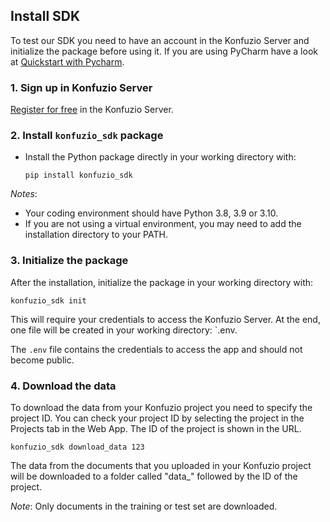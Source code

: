 ## Install SDK

To test our SDK you need to have an account in the Konfuzio Server and initialize the package before using it. If you 
are using PyCharm have a look at [Quickstart with Pycharm](quickstart_pycharm.html).

### 1. Sign up in Konfuzio Server

[Register for free](https://app.konfuzio.com/accounts/signup/) in the Konfuzio Server.

### 2. Install `konfuzio_sdk` package

* Install the Python package directly in your working directory with:

  `pip install konfuzio_sdk`

*Notes*:

* Your coding environment should have Python 3.8, 3.9 or 3.10.
* If you are not using a virtual environment, you may need to add the installation directory to your PATH.

### 3. Initialize the package

After the installation, initialize the package in your working directory with:

`konfuzio_sdk init`

This will require your credentials to access the Konfuzio Server.
At the end, one file will be created in your working directory: `.env.

The `.env` file contains the credentials to access the app and should not become public.

### 4. Download the data

To download the data from your Konfuzio project you need to specify the project ID.
You can check your project ID by selecting the project in the Projects tab in the Web App.
The ID of the project is shown in the URL.

`konfuzio_sdk download_data 123`

The data from the documents that you uploaded in your Konfuzio project will be downloaded to a folder called "data_"
followed by the ID of the project.

*Note*:
Only documents in the training or test set are downloaded.

